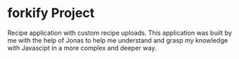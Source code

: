 # forkify Project

Recipe application with custom recipe uploads. This application was built by me with the help of Jonas to help me understand and grasp my knowledge with Javascipt in a more complex and deeper way. 